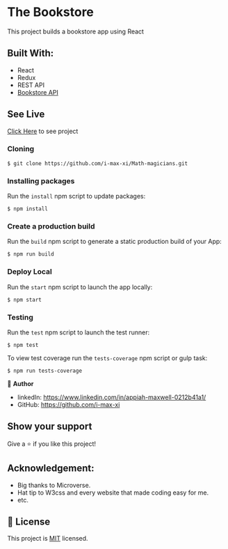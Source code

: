 # The Bookstore

This project builds a bookstore app using React

## Built With:
- React
- Redux
- REST API
- [Bookstore API](https://www.notion.so/Bookstore-API-51ea269061f849118c65c0a53e88a739)

## See Live
[Click Here](https://the-bookworm.netlify.app/) to see project


### Cloning
    $ git clone https://github.com/i-max-xi/Math-magicians.git


### Installing packages

Run the `install` npm script to update packages:

    $ npm install


### Create a production build

Run the `build` npm script to generate a static production build of your App:

    $ npm run build


### Deploy Local

Run the `start` npm script to launch the app locally:

    $ npm start

### Testing

Run the `test` npm script to launch the test runner:

    $ npm test

To view test coverage run the `tests-coverage` npm script or gulp task:

    $ npm run tests-coverage


👤 **Author** 
  - linkedIn: https://www.linkedin.com/in/appiah-maxwell-0212b41a1/
  - GitHub: https://github.com/i-max-xi

## Show your support
Give a ⭐️ if you like this project!

## Acknowledgement:
   - Big thanks to Microverse.
   - Hat tip to W3css and every website that made coding easy for me.
   - etc.

## 📝 License
   This project is [MIT](license.md) licensed.

